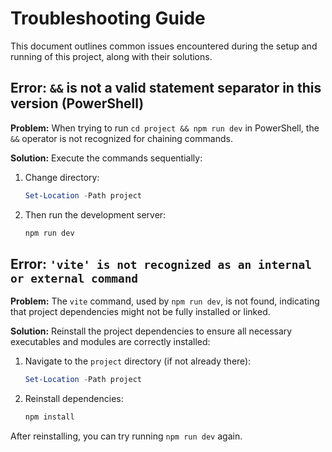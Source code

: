# Troubleshooting Guide

This document outlines common issues encountered during the setup and running of this project, along with their solutions.

## Error: `&&` is not a valid statement separator in this version (PowerShell)

**Problem:** When trying to run `cd project && npm run dev` in PowerShell, the `&&` operator is not recognized for chaining commands.

**Solution:** Execute the commands sequentially:

1. Change directory:
   ```powershell
   Set-Location -Path project
   ```

2. Then run the development server:
   ```powershell
   npm run dev
   ```

## Error: `'vite' is not recognized as an internal or external command`

**Problem:** The `vite` command, used by `npm run dev`, is not found, indicating that project dependencies might not be fully installed or linked.

**Solution:** Reinstall the project dependencies to ensure all necessary executables and modules are correctly installed:

1. Navigate to the `project` directory (if not already there):
   ```powershell
   Set-Location -Path project
   ```

2. Reinstall dependencies:
   ```powershell
   npm install
   ```

After reinstalling, you can try running `npm run dev` again. 